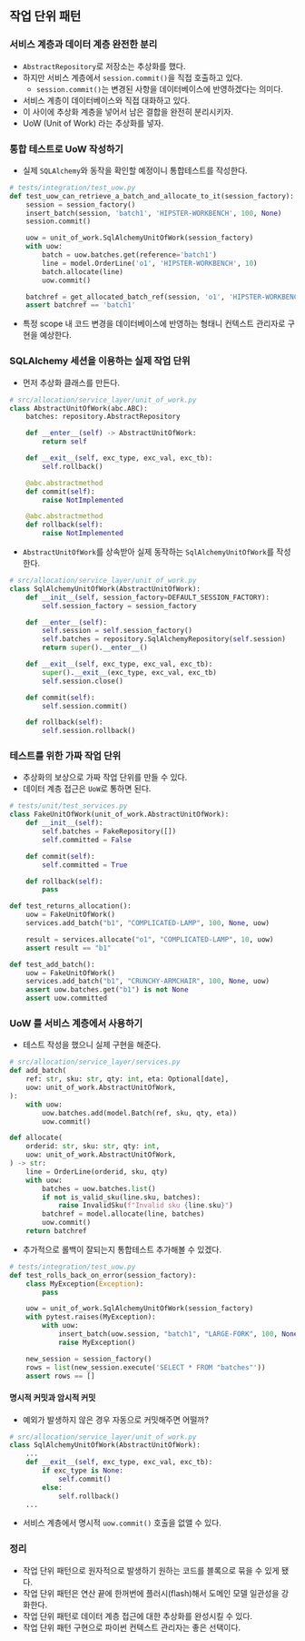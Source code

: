 ## 작업 단위 패턴

### 서비스 계층과 데이터 계층 완전한 분리
- `AbstractRepository`로 저장소는 추상화를 했다.
- 하지만 서비스 계층에서 `session.commit()`을 직접 호출하고 있다.
  - `session.commit()`는 변경된 사항을 데이터베이스에 반영하겠다는 의미다.
- 서비스 계층이 데이터베이스와 직접 대화하고 있다.
- 이 사이에 추상화 계층을 넣어서 남은 결합을 완전히 분리시키자.
- UoW (Unit of Work) 라는 추상화를 넣자.

### 통합 테스트로 UoW 작성하기
- 실제 `SQLAlchemy`와 동작을 확인할 예정이니 통합테스트를 작성한다.

```python
# tests/integration/test_uow.py
def test_uow_can_retrieve_a_batch_and_allocate_to_it(session_factory):
    session = session_factory()
    insert_batch(session, 'batch1', 'HIPSTER-WORKBENCH', 100, None)
    session.commit()

    uow = unit_of_work.SqlAlchemyUnitOfWork(session_factory)
    with uow:
        batch = uow.batches.get(reference='batch1')
        line = model.OrderLine('o1', 'HIPSTER-WORKBENCH', 10)
        batch.allocate(line)
        uow.commit()

    batchref = get_allocated_batch_ref(session, 'o1', 'HIPSTER-WORKBENCH')
    assert batchref == 'batch1'
```

- 특정 scope 내 코드 변경을 데이터베이스에 반영하는 형태니 컨텍스트 관리자로 구현을 예상한다.

### SQLAlchemy 세션을 이용하는 실제 작업 단위
- 먼저 추상화 클래스를 만든다.

```python
# src/allocation/service_layer/unit_of_work.py
class AbstractUnitOfWork(abc.ABC):
    batches: repository.AbstractRepository

    def __enter__(self) -> AbstractUnitOfWork:
        return self

    def __exit__(self, exc_type, exc_val, exc_tb):
        self.rollback()

    @abc.abstractmethod
    def commit(self):
        raise NotImplemented

    @abc.abstractmethod
    def rollback(self):
        raise NotImplemented
```

- `AbstractUnitOfWork`를 상속받아 실제 동작하는 `SqlAlchemyUnitOfWork`를 작성한다.

```python
# src/allocation/service_layer/unit_of_work.py
class SqlAlchemyUnitOfWork(AbstractUnitOfWork):
    def __init__(self, session_factory=DEFAULT_SESSION_FACTORY):
        self.session_factory = session_factory

    def __enter__(self):
        self.session = self.session_factory()
        self.batches = repository.SqlAlchemyRepository(self.session)
        return super().__enter__()

    def __exit__(self, exc_type, exc_val, exc_tb):
        super().__exit__(exc_type, exc_val, exc_tb)
        self.session.close()

    def commit(self):
        self.session.commit()

    def rollback(self):
        self.session.rollback()
```

### 테스트를 위한 가짜 작업 단위
- 추상화의 보상으로 가짜 작업 단위를 만들 수 있다.
- 데이터 계층 접근은 `UoW`로 통하면 된다. 

```python
# tests/unit/test_services.py
class FakeUnitOfWork(unit_of_work.AbstractUnitOfWork):
    def __init__(self):
        self.batches = FakeRepository([])
        self.committed = False

    def commit(self):
        self.committed = True

    def rollback(self):
        pass

def test_returns_allocation():
    uow = FakeUnitOfWork()
    services.add_batch("b1", "COMPLICATED-LAMP", 100, None, uow)

    result = services.allocate("o1", "COMPLICATED-LAMP", 10, uow)
    assert result == "b1"

def test_add_batch():
    uow = FakeUnitOfWork()
    services.add_batch("b1", "CRUNCHY-ARMCHAIR", 100, None, uow)
    assert uow.batches.get("b1") is not None
    assert uow.committed
```

### UoW 를 서비스 계층에서 사용하기
- 테스트 작성을 했으니 실제 구현을 해준다. 

```python
# src/allocation/service_layer/services.py
def add_batch(
    ref: str, sku: str, qty: int, eta: Optional[date],
    uow: unit_of_work.AbstractUnitOfWork,
):
    with uow:
        uow.batches.add(model.Batch(ref, sku, qty, eta))
        uow.commit()

def allocate(
    orderid: str, sku: str, qty: int,
    uow: unit_of_work.AbstractUnitOfWork,
) -> str:
    line = OrderLine(orderid, sku, qty)
    with uow:
        batches = uow.batches.list()
        if not is_valid_sku(line.sku, batches):
            raise InvalidSku(f"Invalid sku {line.sku}")
        batchref = model.allocate(line, batches)
        uow.commit()
    return batchref
```

- 추가적으로 롤백이 잘되는지 통합테스트 추가해볼 수 있겠다.

```python
# tests/integration/test_uow.py
def test_rolls_back_on_error(session_factory):
    class MyException(Exception):
        pass

    uow = unit_of_work.SqlAlchemyUnitOfWork(session_factory)
    with pytest.raises(MyException):
        with uow:
            insert_batch(uow.session, "batch1", "LARGE-FORK", 100, None)
            raise MyException()

    new_session = session_factory()
    rows = list(new_session.execute('SELECT * FROM "batches"'))
    assert rows == []
```

#### 명시적 커밋과 암시적 커밋
- 예외가 발생하지 않은 경우 자동으로 커밋해주면 어떨까?

```python
# src/allocation/service_layer/unit_of_work.py
class SqlAlchemyUnitOfWork(AbstractUnitOfWork):
    ...
    def __exit__(self, exc_type, exc_val, exc_tb):
        if exc_type is None:
            self.commit()
        else:
            self.rollback()
    ...
```

- 서비스 계층에서 명시적 `uow.commit()` 호출을 없앨 수 있다.

### 정리
- 작업 단위 패턴으로 원자적으로 발생하기 원하는 코드를 블록으로 묶을 수 있게 됐다.
- 작업 단위 패턴은 연산 끝에 한꺼번에 플러시(flash)해서 도메인 모델 일관성을 강화한다.
- 작업 단위 패턴로 데이터 계층 접근에 대한 추상화를 완성시킬 수 있다.
- 작업 단위 패턴 구현으로 파이썬 컨텍스트 관리자는 좋은 선택이다.
